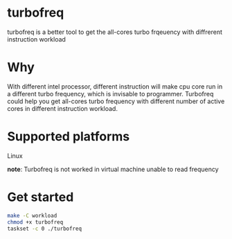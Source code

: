 # turbofreq
turbofreq is a better tool to get the all-cores turbo frqeuency with diffrerent instruction workload

# Why
With different intel processor, different instruction will make cpu core run in a different turbo frequency, which is invisable to programmer. Turbofreq could help you get all-cores turbo frequency with different number of active cores in different instruction workload.

# Supported platforms
Linux

**note**: Turbofreq is not worked in virtual machine unable to read frequency

# Get started
```bash
make -C workload
chmod +x turbofreq
taskset -c 0 ./turbofreq
```

